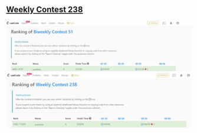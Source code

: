 ## [Weekly Contest 238  ](https://leetcode.com/contest/weekly-contest-238/)


![image](https://github.com/punkfulw/LeetCode/blob/main/Contest/Image/Biweekly%20Contest%2051.JPG)
![image](https://github.com/punkfulw/LeetCode/blob/main/Contest/Image/contest_238.JPG)
